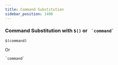 ```yaml
---
title: Command Substitution
sidebar_position: 1400
---
```


### Command Substitution with `$()` or  <code> \`command\` </code>

```shell
$(command)
```

Or 

```shell
`command`
```


 